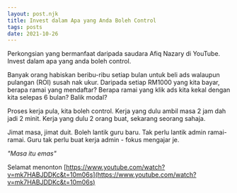 ```yaml
---
layout: post.njk
title: Invest dalam Apa yang Anda Boleh Control
tags: posts
date: 2021-10-26
---
```


Perkongsian yang bermanfaat daripada saudara Afiq Nazary di YouTube. Invest dalam apa yang anda boleh control.

Banyak orang habiskan beribu-ribu setiap bulan untuk beli ads walaupun pulangan (ROI) susah nak ukur. Daripada setiap RM1000 yang kita bayar, berapa ramai yang mendaftar? Berapa ramai yang klik ads kita kekal dengan kita selepas 6 bulan? Balik modal?

Proses kerja pula, kita boleh control. Kerja yang dulu ambil masa 2 jam dah jadi 2 minit. Kerja yang dulu 2 orang buat, sekarang seorang sahaja.

Jimat masa, jimat duit. Boleh lantik guru baru. Tak perlu lantik admin ramai-ramai. Guru tak perlu buat kerja admin - fokus mengajar je.

_"Masa itu emas"_

Selamat menonton [https://www.youtube.com/watch?v=mk7HABJDDKc&t=10m06s](https://www.youtube.com/watch?v=mk7HABJDDKc&t=10m06s)